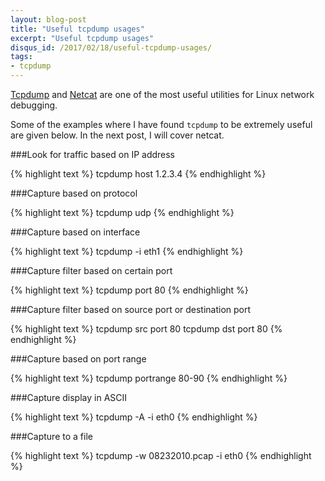 ```yaml
---
layout: blog-post
title: "Useful tcpdump usages"
excerpt: "Useful tcpdump usages"
disqus_id: /2017/02/18/useful-tcpdump-usages/
tags:
- tcpdump
---
```


[Tcpdump](http://www.tcpdump.org/tcpdump_man.html) and [Netcat](http://nc110.sourceforge.net/) are one of the most useful utilities for Linux network debugging.

Some of the examples where I have found `tcpdump`  to be extremely useful are given below. In the next post, I will cover netcat.

###Look for traffic based on IP address

{% highlight text %}
tcpdump host 1.2.3.4
{% endhighlight %}

###Capture based on protocol

{% highlight text %}
tcpdump udp
{% endhighlight %}


###Capture based on interface

{% highlight text %}
tcpdump -i eth1
{% endhighlight %}

###Capture filter based on certain port

{% highlight text %}
tcpdump port 80
{% endhighlight %}

###Capture filter based on source port or destination port

{% highlight text %}
tcpdump src port 80
tcpdump dst port 80
{% endhighlight %}

###Capture based on port range

{% highlight text %}
tcpdump portrange 80-90
{% endhighlight %}

###Capture display in ASCII

{% highlight text %}
tcpdump -A -i eth0
{% endhighlight %}


###Capture to a file

{% highlight text %}
tcpdump -w 08232010.pcap -i eth0
{% endhighlight %}
